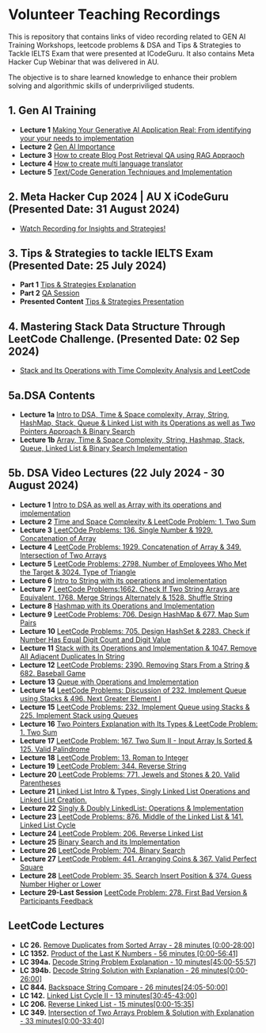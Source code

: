 # Volunteer Teaching Recordings 

This is repository that contains links of video recording related to GEN AI Training Workshops, leetcode problems & DSA and Tips & Strategies to Tackle IELTS Exam that were presented at ICodeGuru. It also contains Meta Hacker Cup Webinar that was delivered in AU.

The objective is to share learned knowledge to enhance their problem solving and algorithmic skills of underpriviliged students.

## 1. Gen AI Training 
 - **Lecture 1** [ Making Your Generative AI Application Real: From identifying your your needs to implementation](https://www.youtube.com/watch?v=Y-1nhuZtoa4)
 - **Lecture 2** [Gen AI Importance](https://www.youtube.com/watch?v=lyH5iYL_u8s)
 - **Lecture 3** [How to create Blog Post Retrieval QA using RAG Appraoch](https://www.youtube.com/watch?v=JHShrGfyZHU&t=20s)
 - **Lecture 4** [How to create multi language translator](https://www.youtube.com/watch?v=34MitL2NKaA)
 - **Lecture 5**  [Text/Code Generation Techniques and Implementation](https://www.youtube.com/watch?v=b91xamfncp8&t=9s)
   
## 2. Meta Hacker Cup 2024 | AU X iCodeGuru (Presented Date: 31 August 2024)
-  [Watch Recording for Insights and Strategies!](https://www.youtube.com/watch?v=oj2nTXQWzSs)

## 3. Tips & Strategies to tackle IELTS Exam (Presented Date: 25 July 2024)
- **Part 1** [Tips & Strategies Explanation](https://www.facebook.com/iCodeguru/videos/1868640686948701/)
- **Part 2** [QA Session](https://www.facebook.com/iCodeguru/videos/1140205643752798/)
- **Presented Content** [Tips & Strategies Presentation](https://docs.google.com/presentation/d/1mLC68xwbvVIVsPTclBOznOz7qGNvZK6SyyYSAOzs80I/edit#slide=id.g2ee20c3a480_0_0)

## 4. Mastering Stack Data Structure Through LeetCode Challenge. (Presented Date: 02 Sep 2024)
- [Stack and Its Operations with Time Complexity Analysis and LeetCode](https://youtu.be/tj-J_hm90eI)

## 5a.DSA Contents
- **Lecture 1a** [Intro to DSA, Time & Space complexity, Array, String, HashMap, Stack, Queue & Linked List with its Operations as well as Two Pointers Approach & Binary Search](https://docs.google.com/presentation/d/16vyMySf0BIyoBJsl-JeEftga1d0BVQx_d6LtC5JqPAU/edit#slide=id.g2ed7d0cc737_0_326)
- **Lecture 1b** [Array, Time & Space Complexity, String, Hashmap, Stack, Queue, Linked List & Binary Search Implementation](https://colab.research.google.com/drive/1hDRz3DsYVfmpf37VrUMqSP5VhkzEm5Pq#scrollTo=YxvLBBwOGZ9w)
  
## 5b. DSA Video Lectures (22 July 2024 - 30 August 2024)
- **Lecture 1**  [Intro to DSA as well as Array with its operations and implementation](https://youtu.be/Kc6DZyEhDYg)
- **Lecture 2**  [Time and Space Complexity & LeetCode Problem: 1. Two Sum](https://youtu.be/NCfC0hIHI5E)
- **Lecture 3**  [LeetCOde Problems: 136. Single Number & 1929. Concatenation of Array](https://youtu.be/rcDgS04Q0T0)
- **Lecture 4**  [LeetCode Problems: 1929. Concatenation of Array & 349. Intersection of Two Arrays](https://youtu.be/b94hzL2XzzE)
- **Lecture 5**  [LeetCode Problems: 2798. Number of Employees Who Met the Target & 3024. Type of Triangle](https://youtu.be/Ue02DCphQxA)
- **Lecture 6** [Intro to String with its operations and implementation](https://youtu.be/F2pJJ9zjXeY)
- **Lecture 7** [LeetCode Problems:1662. Check If Two String Arrays are Equivalent, 1768. Merge Strings Alternately & 1528. Shuffle String](https://youtu.be/ysCU3ucfAdQ)
- **Lecture 8** [Hashmap with its Operations and Implementation](https://youtu.be/Qk_EGojWlGY)
- **Lecture 9** [LeetCode Problems: 706. Design HashMap & 677. Map Sum Pairs](https://youtu.be/7PtdYOjaZt8)
- **Lecture 10** [LeetCode Problems: 705. Design HashSet & 2283. Check if Number Has Equal Digit Count and Digit Value](https://youtu.be/44FHUv_gxOE)
- **Lecture 11** [Stack with its Operations and Implementation & 1047. Remove All Adjacent Duplicates In String](https://youtu.be/W0cpj6B54ao)
- **Lecture 12** [LeetCode Problems: 2390. Removing Stars From a String & 682. Baseball Game](https://youtu.be/nfHk7KyCFtY)
- **Lecture 13** [Queue with Operations and Implementation](https://youtu.be/DXaWCTEvnd0)
- **Lecture 14** [LeetCode Problems: Discussion of 232. Implement Queue using Stacks & 496. Next Greater Element I
](https://youtu.be/9Pu7bC81F9k)
- **Lecture 15** [LeetCode Problems: 232. Implement Queue using Stacks & 225. Implement Stack using Queues](https://youtu.be/Y1eUj01Z5uU)
- **Lecture 16** [Two Pointers Explanation with Its Types & LeetCode Problem: 1. Two Sum](https://youtu.be/CsYDZ0scHGg)
- **Lecture 17** [LeetCode Problem: 167. Two Sum II - Input Array Is Sorted
 & 125. Valid Palindrome](https://youtu.be/KnNeyQmhOBk)
- **Lecture 18** [LeetCode Problem: 13. Roman to Integer](https://youtu.be/7qf-Zz72aEI)
- **Lecture 19** [LeetCode Problem: 344. Reverse String](https://youtu.be/Q58srx7sR0E)
- **Lecture 20** [LeetCode Problems: 771. Jewels and Stones & 20. Valid Parentheses](https://youtu.be/rIsLqc2kdxA)
- **Lecture 21** [Linked List Intro & Types, Singly Linked List Operations  and Linked List Creation.](https://youtu.be/yNF0sT-Dyy8)
- **Lecture 22** [Singly & Doubly LinkedList: Operations & Implementation](https://youtu.be/0hMxsaJETAA)
- **Lecture 23** [LeetCode Problems: 876. Middle of the Linked List & 141. Linked List Cycle](https://youtu.be/aY9FMyR3DP4)
- **Lecture 24** [LeetCode Problem: 206. Reverse Linked List](https://youtu.be/7F9e6U4T0fs)
- **Lecture 25** [Binary Search and its Implementation](https://youtu.be/38nZsGeDirU)
- **Lecture 26** [LeetCode Problem: 704. Binary Search](https://youtu.be/O2pBEq-EhME)
- **Lecture 27** [LeetCode Problem: 441. Arranging Coins & 367. Valid Perfect Square](https://youtu.be/F_BTv_urF_c)
- **Lecture 28** [LeetCode Problem: 35. Search Insert Position & 374. Guess Number Higher or Lower](https://youtu.be/Jsq3krauJ0w)
- **Lecture 29-Last Session** [LeetCode Problem:  278. First Bad Version  & Participants Feedback](https://youtu.be/dSVg4DDHaSE)
  
## LeetCode Lectures
- **LC 26.**   [Remove Duplicates from Sorted Array - 28 minutes [0:00-28:00]](https://www.facebook.com/iCodeguru/videos/8605904716089836)
- **LC 1352.** [Product of the Last K Numbers - 56 minutes [0:00-56:41]](https://www.facebook.com/iCodeguru/videos/2664163053763655/)
- **LC 394a.** [Decode String Problem Explanation - 10 minutes[45:00-55:57]](https://www.facebook.com/iCodeguru/videos/1050338199941513/)
- **LC 394b.** [Decode String Solution with Explanation - 26 minutes[0:00-26:00]](https://www.facebook.com/iCodeguru/videos/951744666633494/)
- **LC 844.**  [Backspace String Compare - 26 minutes[24:05-50:00]](https://www.facebook.com/iCodeguru/videos/656666495972669/)
- **LC 142.**  [Linked List Cycle II - 13 minutes[30:45-43:00]](https://youtu.be/JHVsLHMe7WE)
- **LC 206.**  [Reverse Linked List - 15 minutes[0:00-15:35]](https://youtu.be/oW1qdOavpRw)
- **LC 349.**  [Intersection of Two Arrays Problem & Solution with Explanation - 33 minutes[0:00-33:40]](https://youtu.be/xHaT7DCIRTY)


